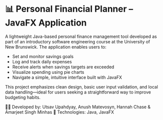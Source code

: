 # 📊 Personal Financial Planner – JavaFX Application
A lightweight Java-based personal finance management tool developed as part of an introductory software engineering course at the University of New Brunswick. The application enables users to:
 - Set and monitor savings goals
 - Log and track daily expenses
 - Receive alerts when savings targets are exceeded
 - Visualize spending using pie charts
 - Navigate a simple, intuitive interface built with JavaFX

This project emphasizes clean design, basic user input validation, and local data handling—ideal for users seeking a straightforward way to improve budgeting habits.

👨‍💻 Developed by: Utsav Upahdyay, Anush Matevosyn, Hannah Chase & Amarjeet Singh Minhas
📁 Technologies: Java, JavaFX
